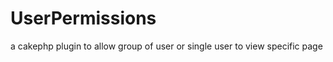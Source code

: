 UserPermissions
===============

a cakephp plugin to allow group of user or single user to view specific page
